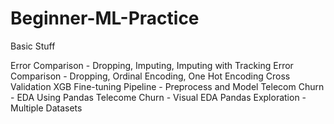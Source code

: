 # Beginner-ML-Practice

Basic Stuff

Error Comparison - Dropping, Imputing, Imputing with Tracking
Error Comparison - Dropping, Ordinal Encoding, One Hot Encoding
Cross Validation
XGB Fine-tuning
Pipeline - Preprocess and Model
Telecom Churn - EDA Using Pandas
Telecome Churn - Visual EDA
Pandas Exploration - Multiple Datasets
